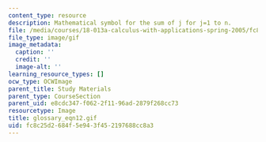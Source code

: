 ```yaml
---
content_type: resource
description: Mathematical symbol for the sum of j for j=1 to n.
file: /media/courses/18-013a-calculus-with-applications-spring-2005/fc8c25d2684f5e943f452197688cc8a3_glossary_eqn12.gif
file_type: image/gif
image_metadata:
  caption: ''
  credit: ''
  image-alt: ''
learning_resource_types: []
ocw_type: OCWImage
parent_title: Study Materials
parent_type: CourseSection
parent_uid: e8cdc347-f062-2f11-96ad-2879f268cc73
resourcetype: Image
title: glossary_eqn12.gif
uid: fc8c25d2-684f-5e94-3f45-2197688cc8a3
---
```

